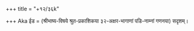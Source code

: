 +++
title = "+१२/३६k"

+++
Aka ईड = (श्रीभाष्य-विषये श्रुत-प्रकाशिकया ३२-अक्षर-भागाणां पडि-नाम्नां गणनया) सदृशम्।  